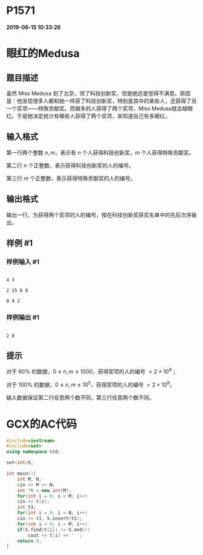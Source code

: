 
# P1571

**2019-06-15 10:33:26**
    
# 眼红的Medusa

## 题目描述

虽然 Miss Medusa 到了北京，领了科技创新奖，但是她还是觉得不满意。原因是：他发现很多人都和她一样获了科技创新奖，特别是其中的某些人，还获得了另一个奖项——特殊贡献奖。而越多的人获得了两个奖项，Miss Medusa就会越眼红。于是她决定统计有哪些人获得了两个奖项，来知道自己有多眼红。

## 输入格式

第一行两个整数 $n, m$，表示有 $n$ 个人获得科技创新奖，$m$ 个人获得特殊贡献奖。

第二行 $n$ 个正整数，表示获得科技创新奖的人的编号。

第三行 $m$ 个正整数，表示获得特殊贡献奖的人的编号。

## 输出格式

输出一行，为获得两个奖项的人的编号，按在科技创新奖获奖名单中的先后次序输出。

## 样例 #1

### 样例输入 #1

```
4 3
2 15 6 8
8 9 2
```

### 样例输出 #1

```
2 8
```

## 提示

对于 $60\%$ 的数据，$0 \leq n, m \leq 1000$，获得奖项的人的编号 $\lt 2 \times 10^9$；

对于 $100\%$ 的数据，$0 \leq n, m \leq 10^5$，获得奖项的人的编号 $\lt 2 \times 10^9$。

输入数据保证第二行任意两个数不同，第三行任意两个数不同。

# GCX的AC代码
```cpp
#include<iostream>
#include<set>
using namespace std;

set<int>S;

int main(){
    int M, N;
    cin >> M >> N;
    int *t = new int[M];
    for(int i = 0; i < M; i++)
	cin >> t[i];
    int t1;
    for(int i = 0; i < N; i++)
	cin >> t1, S.insert(t1);
    for(int i = 0; i < M; i++)
	if(S.find(t[i]) != S.end())
	    cout << t[i] << ' ';
    return 0;
}

```

